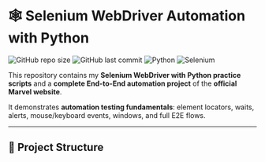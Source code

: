# 🕸️ Selenium WebDriver Automation with Python

![GitHub repo size](https://img.shields.io/github/repo-size/your-username/selenium-marvel-e2e?color=blue)
![GitHub last commit](https://img.shields.io/github/last-commit/your-username/selenium-marvel-e2e?color=green)
![Python](https://img.shields.io/badge/Python-3.x-yellow)
![Selenium](https://img.shields.io/badge/Selenium-WebDriver-orange)

This repository contains my **Selenium WebDriver with Python practice scripts** and a **complete End-to-End automation project** of the **official Marvel website**.  

It demonstrates **automation testing fundamentals**: element locators, waits, alerts, mouse/keyboard events, windows, and full E2E flows.

---

## 📂 Project Structure

